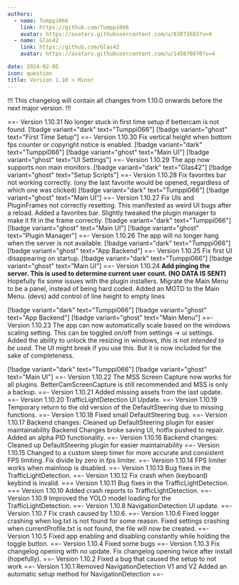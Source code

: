 ```yaml
---
authors: 
  - name: Tumppi066
    link: https://github.com/Tumppi066
    avatar: https://avatars.githubusercontent.com/u/83072683?v=4
  - name: Glas42
    link: https://github.com/Glas42
    avatar: https://avatars.githubusercontent.com/u/145870870?v=4

date: 2024-02-05
icon: question
title: Version 1.10 > Minor
---
```


!!!
This changelog will contain all changes from 1.10.0 onwards before the next major version.
!!!

==- Version 1.10.31
No longer stuck in first time setup if bettercam is not found.
[!badge variant="dark" text="Tumppi066"] [!badge variant="ghost" text="First Time Setup"]
==- Version 1.10.30
Fix vertical height when bottom fps counter or copyright notice is enabled.
[!badge variant="dark" text="Tumppi066"] [!badge variant="ghost" text="Main UI"] [!badge variant="ghost" text="UI Settings"]
==- Version 1.10.29
The app now supports non main monitors.
[!badge variant="dark" text="Glas42"] [!badge variant="ghost" text="Setup Scripts"]
==- Version 1.10.28
Fix favorites bar not working correctly. (ony the last favorite would be opened, regardless of which one was clicked)
[!badge variant="dark" text="Tumppi066"] [!badge variant="ghost" text="Main UI"]
==- Version 1.10.27
Fix UIs and PluginFrames not correctly resetting. This manifested as weird UI bugs after a reload.
Added a favorites bar.
Slightly tweaked the plugin manager to make it fit in the frame correctly.
[!badge variant="dark" text="Tumppi066"] [!badge variant="ghost" text="Main UI"] [!badge variant="ghost" text="Plugin Manager"]
==- Version 1.10.26
The app will no longer hang when the server is not available.
[!badge variant="dark" text="Tumppi066"] [!badge variant="ghost" text="App Backend"]
==- Version 1.10.25
Fix first UI disappearing on startup.
[!badge variant="dark" text="Tumppi066"] [!badge variant="ghost" text="Main UI"]
==- Version 1.10.24
**Add pinging the server. This is used to determine current user count. (NO DATA IS SENT)**
Hopefully fix some issues with the plugin installers.
Migrate the Main Menu to be a panel, instead of being hard coded.
Added an MOTD to the Main Menu.
(devs) add control of line height to empty lines

[!badge variant="dark" text="Tumppi066"] [!badge variant="ghost" text="App Backend"] [!badge variant="ghost" text="Main Menu"]
==- Version 1.10.23
The app can now automatically scale based on the windows scaling setting. This can be toggled on/off from settings -> ui settings.
Added the ability to unlock the resizing in windows, *this is not intended to be used*. The UI might break if you use this. But it is now included for the sake of completeness.

[!badge variant="dark" text="Tumppi066"] [!badge variant="ghost" text="Main UI"]
==- Version 1.10.22
The MSS Screen Capture now works for all plugins. BetterCamScreenCapture is still recommended and MSS is only a backup.
==- Version 1.10.21
Added missing assets from the last update.
==- Version 1.10.20
TrafficLightDetection UI Update.
==- Version 1.10.19
Temporary return to the old version of the DefaultSteering due to missing functions.
==- Version 1.10.18
Fixed small DefaultSteering bug.
==- Version 1.10.17
Backend changes: Cleaned up DefaultSteering plugin for easier maintainability
Backend Changes broke saving UI, hotfix pushed to repair. 
Added an alpha PID functionality. 
==- Version 1.10.16
Backend changes: Cleaned up DefaultSteering plugin for easier maintainability
==- Version 1.10.15
Changed to a custom sleep timer for more accurate and consistent FPS limiting.
Fix divide by zero in fps limiter.
==- Version 1.10.14
FPS limiter works when mainloop is disabled.
==- Version 1.10.13
Bug fixes in the TrafficLightDetection.
==- Version 1.10.12
Fix crash when (keyboard) keybind is invalid.
=== Version 1.10.11
Bug fixes in the TrafficLightDetection.
=== Version 1.10.10
Added crash reports to TrafficLightDetection.
==- Version 1.10.9
Improved the YOLO model loading for the TrafficLightDetection.
==- Version 1.10.8
NavigationDetection UI update.
==- Version 1.10.7
Fix crash caused by 1.10.6.
==- Version 1.10.6
Fixed logger crashing when log.txt is not found for some reason.
Fixed settings crashing when currentProfile.txt is not found, the file will now be created.
==- Version 1.10.5
Fixed app enabling and disabling constantly while holding the toggle button.
==- Version 1.10.4
Fixed some bugs
==- Version 1.10.3
Fix changelog opening with no update.
Fix changelog opening twice after install (hopefully).
==- Version 1.10.2
Fixed a bug that caused the setup to not work
==- Version 1.10.1
Removed NavigationDetection V1 and V2
Added an automatic setup method for NavigationDetection
==-